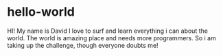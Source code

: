 # hello-world

HI! My name is David
I love to surf and learn everything i can about the world. The world is amazing place and needs more programmers. So i am taking up the challenge, though everyone doubts me!



